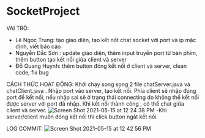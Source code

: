 # SocketProject
VAI TRÒ:
- Lê Ngọc Trung: tạo giao diện, tạo kết nốt chat socket với port và ip mặc định, viết báo cáo
- Nguyễn Đắc Sơn : update giao diện, thêm input truyền port từ bàn phím, thêm button tạo kết nối giữa client và server
- Đỗ Quang Huynh: thêm button đóng kết nối ở client và server, clean code, fix bug

CÁCH THỨC HOẠT ĐỘNG:
Khởi chạy song song 2 file chatServer.java và chatClient.java .
Nhập port vào server, tạo kết nối. Phía client sẽ nhập đúng port để kết nối, nếu nhập sai sẽ ở trạng thái connecting do không thể kết nối được server với port đã nhập.
Khi kết nối thành công , có thể chat giữa client và server.
![Screen Shot 2021-05-15 at 12 24 38 PM](https://user-images.githubusercontent.com/70845041/118349372-865fe080-b57a-11eb-80dc-4c9eec19e0bb.png)
-Khi server/client muốn đóng kết nối thì click button ngắt kết nối.

LOG COMMIT:
![Screen Shot 2021-05-15 at 12 42 56 PM](https://user-images.githubusercontent.com/70845041/118349489-29b0f580-b57b-11eb-8212-de107a235941.png)


